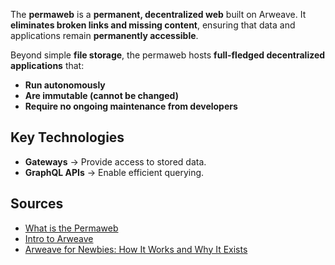 The **permaweb** is a **permanent, decentralized web** built on Arweave. It **eliminates broken links and missing content**, ensuring that data and applications remain **permanently accessible**.

Beyond simple **file storage**, the permaweb hosts **full-fledged decentralized applications** that:
- **Run autonomously**
- **Are immutable (cannot be changed)**
- **Require no ongoing maintenance from developers**

## **Key Technologies**
- **Gateways** → Provide access to stored data.
- **GraphQL APIs** → Enable efficient querying.

## **Sources**
- [What is the Permaweb](https://arweave.org/)
- [Intro to Arweave](https://arweavehub.com/primer)
- [Arweave for Newbies: How It Works and Why It Exists](https://x.com/onlyarweave/status/1805983704549929286)
